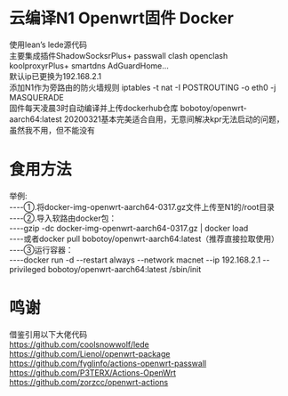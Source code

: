 # 云编译N1 Openwrt固件 Docker
使用lean’s lede源代码  
主要集成插件ShadowSocksrPlus+ passwall clash openclash koolproxyrPlus+ smartdns AdGuardHome...  
默认ip已更换为192.168.2.1  
添加N1作为旁路由的防火墙规则  iptables -t nat -I POSTROUTING -o eth0 -j MASQUERADE  
固件每天凌晨3时自动编译并上传dockerhub仓库  bobotoy/openwrt-aarch64:latest
20200321基本完美适合自用，无意间解决kpr无法启动的问题，虽然我不用，但不能没有
# 食用方法
举例:  
----①.将docker-img-openwrt-aarch64-0317.gz文件上传至N1的/root目录   
----②.导入软路由docker包：  
----gzip -dc docker-img-openwrt-aarch64-0317.gz | docker load  
----或者docker pull bobotoy/openwrt-aarch64:latest（推荐直接拉取使用）  
----③运行容器：  
----docker run  -d --restart always --network macnet --ip 192.168.2.1  --privileged bobotoy/openwrt-aarch64:latest /sbin/init  


# 鸣谢
借鉴引用以下大佬代码  
https://github.com/coolsnowwolf/lede  
https://github.com/Lienol/openwrt-package  
https://github.com/fyglinfo/actions-openwrt-passwall  
https://github.com/P3TERX/Actions-OpenWrt   
https://github.com/zorzcc/openwrt-actions  
